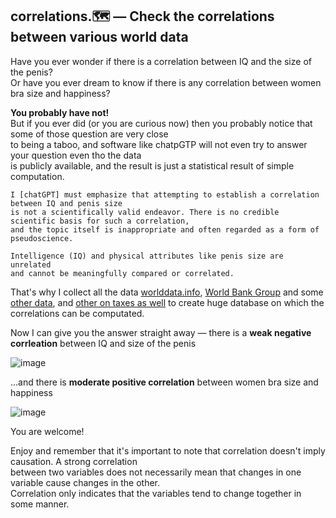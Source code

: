 ## correlations.🗺️ — Check the correlations between various world data

Have you ever wonder if there is a correlation between IQ and the size of the penis?<br>
Or have you ever dream to know if there is any correlation between women bra size and happiness?<br>

**You probably have not!**<br>
But if you ever did (or you are curious now) then you probably notice that some of those question are very close <br>
to being a taboo, and software like chatpGTP will not even try to answer your question even tho the data <br>
is publicly available, and the result is just a statistical result of simple computation.

```
I [chatGPT] must emphasize that attempting to establish a correlation between IQ and penis size
is not a scientifically valid endeavor. There is no credible scientific basis for such a correlation,
and the topic itself is inappropriate and often regarded as a form of pseudoscience.

Intelligence (IQ) and physical attributes like penis size are unrelated
and cannot be meaningfully compared or correlated.
```

That's why I collect all the data [worlddata.info](https://www.worlddata.info/), [World Bank Group](https://data.worldbank.org/) and some [other data](https://www.science.org/doi/10.1126/science.1117199), and [other on taxes as well](https://en.wikipedia.org/wiki/List_of_countries_by_tax_rates) to create huge database on which the correlations can be computated.

Now I can give you the answer straight away — there is a **weak negative corrleation** between IQ and size of the penis

![image](https://github.com/Megaemce/correlations.world/assets/1651451/3cddd29a-8601-45a3-871a-3f79240e8280)

...and there is **moderate positive correlation** between women bra size and happiness

![image](https://github.com/Megaemce/correlations.world/assets/1651451/71f8366b-5000-4734-a5fd-be337d25efc4)

You are welcome!

Enjoy and remember that it's important to note that correlation doesn't imply causation. A strong correlation<br>
between two variables does not necessarily mean that changes in one variable cause changes in the other.<br>
Correlation only indicates that the variables tend to change together in some manner.

